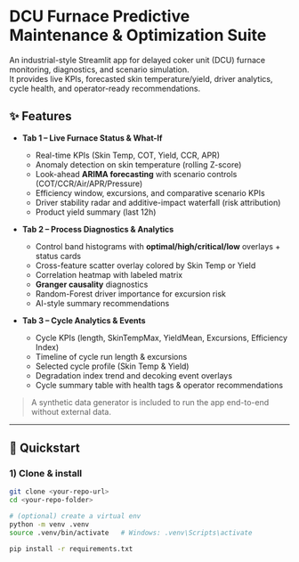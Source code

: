# DCU Furnace Predictive Maintenance & Optimization Suite

An industrial-style Streamlit app for delayed coker unit (DCU) furnace monitoring, diagnostics, and scenario simulation.  
It provides live KPIs, forecasted skin temperature/yield, driver analytics, cycle health, and operator-ready recommendations.

## ✨ Features

- **Tab 1 – Live Furnace Status & What-If**
  - Real-time KPIs (Skin Temp, COT, Yield, CCR, APR)
  - Anomaly detection on skin temperature (rolling Z-score)
  - Look-ahead **ARIMA forecasting** with scenario controls (COT/CCR/Air/APR/Pressure)
  - Efficiency window, excursions, and comparative scenario KPIs
  - Driver stability radar and additive-impact waterfall (risk attribution)
  - Product yield summary (last 12h)

- **Tab 2 – Process Diagnostics & Analytics**
  - Control band histograms with **optimal/high/critical/low** overlays + status cards
  - Cross-feature scatter overlay colored by Skin Temp or Yield
  - Correlation heatmap with labeled matrix
  - **Granger causality** diagnostics
  - Random-Forest driver importance for excursion risk
  - AI-style summary recommendations

- **Tab 3 – Cycle Analytics & Events**
  - Cycle KPIs (length, SkinTempMax, YieldMean, Excursions, Efficiency Index)
  - Timeline of cycle run length & excursions
  - Selected cycle profile (Skin Temp & Yield)
  - Degradation index trend and decoking event overlays
  - Cycle summary table with health tags & operator recommendations

> A synthetic data generator is included to run the app end-to-end without external data.

---

## 🚀 Quickstart

### 1) Clone & install

```bash
git clone <your-repo-url>
cd <your-repo-folder>

# (optional) create a virtual env
python -m venv .venv
source .venv/bin/activate   # Windows: .venv\Scripts\activate

pip install -r requirements.txt
